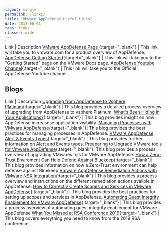 ```yaml
---
layout: single
permalink: /links/
title: "VMware AppDefense Useful Links"
date: 2018-06-01
tags: links
classes: wide
---
```


Link | Description 
[VMware AppDefense Page ](https://www.vmware.com/products/appdefense.html){:target="_blank"} | This link will take you to vmware.com for a product overview of AppDefense. 
[AppDefense Getting Started](https://docs.vmware.com/en/VMware-AppDefense/services/appdefense-getting-started/GUID-1EE525C8-04EB-40CE-A10A-AE24B00B746D.html){:target="_blank"} | This link will take you to the "Getting Started" page on the VMware Docs page. 
[AppDefense Youtube Channel](https://www.youtube.com/channel/UCFp1lQQ6PhDZog2iQ-F3ERw){:target="_blank"} | This link will take you to the Official AppDefense Youtube channel. 

## Blogs

Link | Description
[Upgrading from AppDefense to Vsphere Platinum](https://blogs.vmware.com/vmwaresecurity/2019/08/01/upgrading-from-appdefense-to-vsphere/){:target="_blank"} | This blog provides a detailed process overview of upgrading from AppDefense to vsphere Platinum.
[What's Been Hiding in Your Applications?](https://blogs.vmware.com/vmwaresecurity/2019/07/29/whats-been-hiding-in-your-applications/){:target="_blank"}    | This blog provides insight on how AppDefense increasese application visibility. 
[Managing Processes with VMware AppDefense](https://blogs.vmware.com/vmwaresecurity/2019/07/25/managing-processes-with-vmware-appdefense/){:target="_blank"}| This blog provides the best practices for managing processes in AppDefense. 
[VMware AppDefense Alert & Events Types](https://blogs.vmware.com/vmwaresecurity/2019/07/24/appdefense-alert-types/){:target="_blank"}                      | This blog provides further information on Alert and Events types. 
[Preaparing to Upgrade VMware tools for Vmware AppDefense](https://blogs.vmware.com/vmwaresecurity/2019/07/10/preparing-to-upgrade-vmware-tools-for-vmware-appdefense/){:target="_blank"}| This blog provides a process overview of upgrading VMwares tols for VMware AppDefense. 
[How a Zero-Trust Enviroment Can Help Defend Against Bluekeep](https://blogs.vmware.com/vmwaresecurity/2019/06/16/how-a-zero-trust-environment-can-help-defend-against-bluekeep/){:target="_blank"}| This blog provides information on how a Zero-Trust environment can help defense against Bluekeep
[Vmware AppDefense Remediation Actions with VMware NSX Integration](https://blogs.vmware.com/vmwaresecurity/2019/05/16/vmware-appdefense-remediation-actions-with-vmware-nsx-integration/){:target="_blank"} | This blog provides a process overview and instructions on the different remediation actions avalible in AppDefense. 
[How to Correctly Create Scopes and Services in VMware AppDefense](https://blogs.vmware.com/vmwaresecurity/2019/05/07/create-scopes-and-services-in-vmware-appdefense/){:target="_blank"} | This blog provides the best practices for setting up scopes and services in AppDefense. 
[Automating Guest Integrity Enablement for VMware AppDefense](https://blogs.vmware.com/vmwaresecurity/2019/05/03/automating-guest-integrity-enablement-for-vmware-appdefense/){:target="_blank"} | This blog provides a process overview of automating guest integrity enablement for VMware AppDefense
[What You Missed at RSA Conference 2019](https://blogs.vmware.com/vmwaresecurity/2019/04/22/what-you-missed-at-rsa-conference-2019/){:target="_blank"} | This blog covers everything you need to know from the 2019 RSA conference. 
